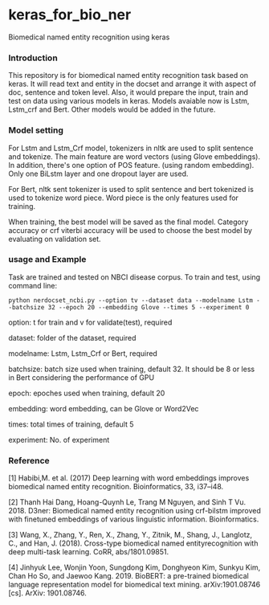 # keras_for_bio_ner
Biomedical named entity recognition using keras
### Introduction
This repository is for biomedical named entity recognition task based on keras. It will read text and entity in the docset and arrange it with aspect of doc, sentence and token level. Also, it would prepare the input, train and test on data using various models in keras. Models avaiable now is Lstm, Lstm_crf and Bert. Other models would be added in the future.
### Model setting
For Lstm and Lstm_Crf model, tokenizers in nltk are used to split sentence and tokenize. The main feature are word vectors (using Glove embeddings). In addition, there's one option of POS feature. (using random embedding). Only one BiLstm layer and one dropout layer are used.

For Bert, nltk sent tokenizer is used to split sentence and bert tokenized is used to tokenize word piece. Word piece is the only features used for training. 

When training, the best model will be saved as the final model. Category accuracy or crf viterbi accuracy will be used to choose the best model by evaluating on validation set.
### usage and Example
Task are trained and tested on NBCI disease corpus. 
To train and test, using command line:
```shell
python nerdocset_ncbi.py --option tv --dataset data --modelname Lstm --batchsize 32 --epoch 20 --embedding Glove --times 5 --experiment 0
```
option: t for train and v for validate(test), required

dataset: folder of the dataset, required

modelname: Lstm, Lstm_Crf or Bert, required

batchsize: batch size used when training, default 32. It should be 8 or less in Bert considering the performance of GPU

epoch: epoches used when training, default 20

embedding: word embedding, can be Glove or Word2Vec

times: total times of training, default 5

experiment: No. of experiment

### Reference
[1] Habibi,M. et al. (2017) Deep learning with word embeddings improves biomedical named entity recognition. Bioinformatics, 33, i37–i48.

[2] Thanh Hai Dang, Hoang-Quynh Le, Trang M Nguyen, and Sinh T Vu. 2018. D3ner: Biomedical named entity recognition using crf-bilstm improved with finetuned embeddings of various linguistic information. Bioinformatics.

[3] Wang, X., Zhang, Y., Ren, X., Zhang, Y., Zitnik, M., Shang, J., Langlotz, C., and Han, J. (2018). Cross-type biomedical named entityrecognition with deep multi-task learning. CoRR, abs/1801.09851.

[4] Jinhyuk Lee, Wonjin Yoon, Sungdong Kim, Donghyeon Kim, Sunkyu Kim, Chan Ho So, and Jaewoo Kang. 2019. BioBERT: a pre-trained biomedical language representation model for biomedical text mining. arXiv:1901.08746 [cs]. ArXiv: 1901.08746.

